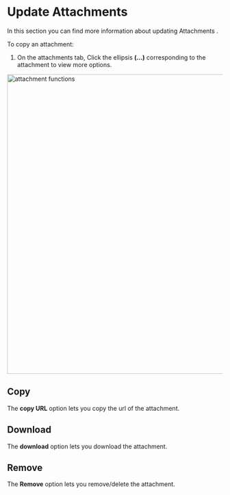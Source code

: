 # Update Attachments

In this section you can find more information about updating Attachments . 

To copy an attachment:

1. On the attachments tab, Click the ellipsis **(...)** corresponding to the attachment to view more options.

<img src="/thehive/images/user-guides/organization/configure-organization/manage-attachments/attachment_functions.png" alt="attachment functions" width="700" height="700"/>


## Copy

The **copy URL** option lets you copy the url of the attachment. 

## Download

The **download** option lets you download the attachment. 

## Remove

The **Remove** option lets you remove/delete the attachment. 
